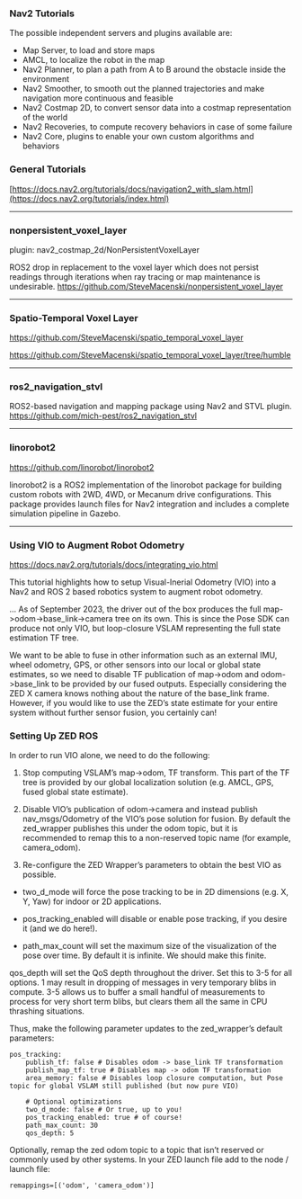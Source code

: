 
### Nav2 Tutorials

The possible independent servers and plugins available are:

- Map Server, to load and store maps
- AMCL, to localize the robot in the map
- Nav2 Planner, to plan a path from A to B around the obstacle inside the environment
- Nav2 Smoother, to smooth out the planned trajectories and make navigation more continuous and feasible
- Nav2 Costmap 2D, to convert sensor data into a costmap representation of the world
- Nav2 Recoveries, to compute recovery behaviors in case of some failure
- Nav2 Core, plugins to enable your own custom algorithms and behaviors


### General Tutorials
[https://docs.nav2.org/tutorials/docs/navigation2_with_slam.html](https://docs.nav2.org/tutorials/index.html)


____

### nonpersistent_voxel_layer
plugin: nav2_costmap_2d/NonPersistentVoxelLayer

ROS2 drop in replacement to the voxel layer which does not persist readings through iterations when ray tracing or map maintenance is undesirable.
https://github.com/SteveMacenski/nonpersistent_voxel_layer

____

### Spatio-Temporal Voxel Layer
https://github.com/SteveMacenski/spatio_temporal_voxel_layer

https://github.com/SteveMacenski/spatio_temporal_voxel_layer/tree/humble

____
### ros2_navigation_stvl
ROS2-based navigation and mapping package using Nav2 and STVL plugin.</br>
https://github.com/mich-pest/ros2_navigation_stvl



_________
### linorobot2
https://github.com/linorobot/linorobot2

linorobot2 is a ROS2 implementation of the linorobot package for building custom robots with 2WD, 4WD, or Mecanum drive configurations. This package provides launch files for Nav2 integration and includes a complete simulation pipeline in Gazebo.



___________
### Using VIO to Augment Robot Odometry

https://docs.nav2.org/tutorials/docs/integrating_vio.html

This tutorial highlights how to setup Visual-Inerial Odometry (VIO) into a Nav2 and ROS 2 based robotics system to augment robot odometry.

...
As of September 2023, the driver out of the box produces the full map->odom->base_link->camera tree on its own. This is since the Pose SDK can produce not only VIO, but loop-closure VSLAM representing the full state estimation TF tree.

We want to be able to fuse in other information such as an external IMU, wheel odometry, GPS, or other sensors into our local or global state estimates, so we need to disable TF publication of map->odom and odom->base_link to be provided by our fused outputs. Especially considering the ZED X camera knows nothing about the nature of the base_link frame. However, if you would like to use the ZED’s state estimate for your entire system without further sensor fusion, you certainly can!


### Setting Up ZED ROS
In order to run VIO alone, we need to do the following:

1. Stop computing VSLAM’s map->odom, TF transform. This part of the TF tree is provided by our global localization solution (e.g. AMCL, GPS, fused global state estimate).

2. Disable VIO’s publication of odom->camera and instead publish nav_msgs/Odometry of the VIO’s pose solution for fusion. By default the zed_wrapper publishes this under the odom topic, but it is recommended to remap this to a non-reserved topic name (for example, camera_odom).

3. Re-configure the ZED Wrapper’s parameters to obtain the best VIO as possible.

- two_d_mode will force the pose tracking to be in 2D dimensions (e.g. X, Y, Yaw) for indoor or 2D applications.

- pos_tracking_enabled will disable or enable pose tracking, if you desire it (and we do here!).

- path_max_count will set the maximum size of the visualization of the pose over time. By default it is infinite. We should make this finite.

qos_depth will set the QoS depth throughout the driver. Set this to 3-5 for all options. 1 may result in dropping of messages in very temporary blibs in compute. 3-5 allows us to buffer a small handful of measurements to process for very short term blibs, but clears them all the same in CPU thrashing situations.

Thus, make the following parameter updates to the zed_wrapper’s default parameters:

```
pos_tracking:
    publish_tf: false # Disables odom -> base_link TF transformation
    publish_map_tf: true # Disables map -> odom TF transformation
    area_memory: false # Disables loop closure computation, but Pose topic for global VSLAM still published (but now pure VIO)

    # Optional optimizations
    two_d_mode: false # Or true, up to you!
    pos_tracking_enabled: true # of course!
    path_max_count: 30
    qos_depth: 5

```

Optionally, remap the zed odom topic to a topic that isn’t reserved or commonly used by other systems. In your ZED launch file add to the node / launch file:
```
remappings=[('odom', 'camera_odom')]
```
